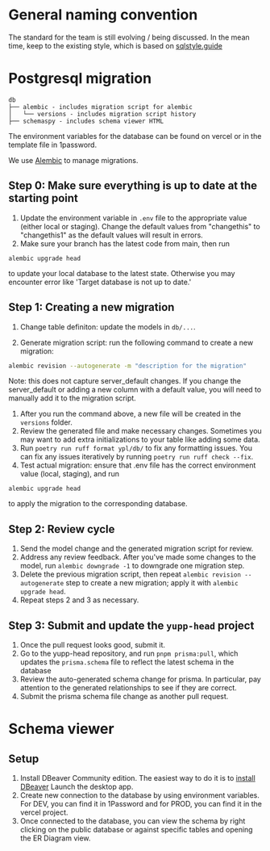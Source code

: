 # General naming convention

The standard for the team is still evolving / being discussed. In the mean time, keep to the existing style, which is based on [sqlstyle.guide](https://www.sqlstyle.guide/#naming-conventions)

# Postgresql migration 

```
db
├── alembic - includes migration script for alembic
│   └── versions - includes migration script history
├── schemaspy - includes schema viewer HTML
```

The environment variables for the database can be found on vercel or in the template file in 1password. 

We use [Alembic](https://alembic.sqlalchemy.org/en/latest/) to manage migrations. 

## Step 0: Make sure everything is up to date at the starting point

1. Update the environment variable in `.env` file to the appropriate value (either local or staging). Change the default values from "changethis" to "changethis1" as the default values will result in errors.
1. Make sure your branch has the latest code from main, then run
```
alembic upgrade head
```
to update your local database to the latest state. Otherwise you may encounter error like 'Target database is not up to date.'

## Step 1: Creating a new migration

1. Change table definiton: update the models in `db/...`.

1. Generate migration script: run the following command to create a new migration:
```bash
alembic revision --autogenerate -m "description for the migration"
```
Note: this does not capture server_default changes. If you change the server_default or adding a new column with a default value, you will need to manually add it to the migration script.

1. After you run the command above, a new file will be created in the `versions` folder. 
1. Review the generated file and make necessary changes. Sometimes you may want to add extra initializations to your table like adding some data.
1. Run `poetry run ruff format ypl/db/` to fix any formatting issues. You can fix any issues iteratively by running `poetry run ruff check --fix`. 
1. Test actual migration: ensure that .env file has the correct environment value (local, staging), and run
```
alembic upgrade head
```
to apply the migration to the corresponding database. 

## Step 2: Review cycle
1. Send the model change and the generated migration script for review.
1. Address any review feedback. After you've made some changes to the model, run `alembic downgrade -1` to downgrade one migration step. 
1. Delete the previous migration script, then repeat `alembic revision --autogenerate` step to create a new migration; apply it with `alembic upgrade head`. 
1. Repeat steps 2 and 3 as necessary.

## Step 3: Submit and update the `yupp-head` project
1. Once the pull request looks good, submit it.
1. Go to the yupp-head repository, and run `pnpm prisma:pull`, which updates the `prisma.schema` file to reflect the latest schema in the database
1. Review the auto-generated schema change for prisma. In particular, pay attention to the generated relationships to see if they are correct.
1. Submit the prisma schema file change as another pull request. 

# Schema viewer
## Setup
1. Install DBeaver Community edition. The easiest way to do it is to [install DBeaver](https://dbeaver.io/) Launch the desktop app.
1. Create new connection to the database by using environment variables. For DEV, you can find it in 1Password and for PROD, you can find it in the vercel project.
1. Once connected to the database, you can view the schema by right clicking on the public database or against specific tables and opening the ER Diagram view.